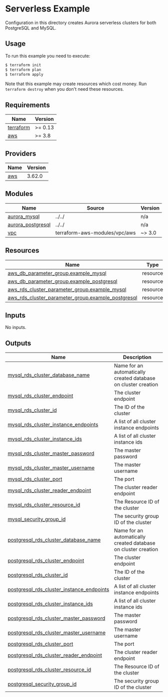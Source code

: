# Serverless Example

Configuration in this directory creates Aurora serverless clusters for both PostgreSQL and MySQL.

## Usage

To run this example you need to execute:

```bash
$ terraform init
$ terraform plan
$ terraform apply
```

Note that this example may create resources which cost money. Run `terraform destroy` when you don't need these resources.

<!-- BEGINNING OF PRE-COMMIT-TERRAFORM DOCS HOOK -->
## Requirements

| Name | Version |
|------|---------|
| <a name="requirement_terraform"></a> [terraform](#requirement\_terraform) | >= 0.13 |
| <a name="requirement_aws"></a> [aws](#requirement\_aws) | >= 3.8 |

## Providers

| Name | Version |
|------|---------|
| <a name="provider_aws"></a> [aws](#provider\_aws) | 3.62.0 |

## Modules

| Name | Source | Version |
|------|--------|---------|
| <a name="module_aurora_mysql"></a> [aurora\_mysql](#module\_aurora\_mysql) | ../../ | n/a |
| <a name="module_aurora_postgresql"></a> [aurora\_postgresql](#module\_aurora\_postgresql) | ../../ | n/a |
| <a name="module_vpc"></a> [vpc](#module\_vpc) | terraform-aws-modules/vpc/aws | ~> 3.0 |

## Resources

| Name | Type |
|------|------|
| [aws_db_parameter_group.example_mysql](https://registry.terraform.io/providers/hashicorp/aws/latest/docs/resources/db_parameter_group) | resource |
| [aws_db_parameter_group.example_postgresql](https://registry.terraform.io/providers/hashicorp/aws/latest/docs/resources/db_parameter_group) | resource |
| [aws_rds_cluster_parameter_group.example_mysql](https://registry.terraform.io/providers/hashicorp/aws/latest/docs/resources/rds_cluster_parameter_group) | resource |
| [aws_rds_cluster_parameter_group.example_postgresql](https://registry.terraform.io/providers/hashicorp/aws/latest/docs/resources/rds_cluster_parameter_group) | resource |

## Inputs

No inputs.

## Outputs

| Name | Description |
|------|-------------|
| <a name="output_mysql_rds_cluster_database_name"></a> [mysql\_rds\_cluster\_database\_name](#output\_mysql\_rds\_cluster\_database\_name) | Name for an automatically created database on cluster creation |
| <a name="output_mysql_rds_cluster_endpoint"></a> [mysql\_rds\_cluster\_endpoint](#output\_mysql\_rds\_cluster\_endpoint) | The cluster endpoint |
| <a name="output_mysql_rds_cluster_id"></a> [mysql\_rds\_cluster\_id](#output\_mysql\_rds\_cluster\_id) | The ID of the cluster |
| <a name="output_mysql_rds_cluster_instance_endpoints"></a> [mysql\_rds\_cluster\_instance\_endpoints](#output\_mysql\_rds\_cluster\_instance\_endpoints) | A list of all cluster instance endpoints |
| <a name="output_mysql_rds_cluster_instance_ids"></a> [mysql\_rds\_cluster\_instance\_ids](#output\_mysql\_rds\_cluster\_instance\_ids) | A list of all cluster instance ids |
| <a name="output_mysql_rds_cluster_master_password"></a> [mysql\_rds\_cluster\_master\_password](#output\_mysql\_rds\_cluster\_master\_password) | The master password |
| <a name="output_mysql_rds_cluster_master_username"></a> [mysql\_rds\_cluster\_master\_username](#output\_mysql\_rds\_cluster\_master\_username) | The master username |
| <a name="output_mysql_rds_cluster_port"></a> [mysql\_rds\_cluster\_port](#output\_mysql\_rds\_cluster\_port) | The port |
| <a name="output_mysql_rds_cluster_reader_endpoint"></a> [mysql\_rds\_cluster\_reader\_endpoint](#output\_mysql\_rds\_cluster\_reader\_endpoint) | The cluster reader endpoint |
| <a name="output_mysql_rds_cluster_resource_id"></a> [mysql\_rds\_cluster\_resource\_id](#output\_mysql\_rds\_cluster\_resource\_id) | The Resource ID of the cluster |
| <a name="output_mysql_security_group_id"></a> [mysql\_security\_group\_id](#output\_mysql\_security\_group\_id) | The security group ID of the cluster |
| <a name="output_postgresql_rds_cluster_database_name"></a> [postgresql\_rds\_cluster\_database\_name](#output\_postgresql\_rds\_cluster\_database\_name) | Name for an automatically created database on cluster creation |
| <a name="output_postgresql_rds_cluster_endpoint"></a> [postgresql\_rds\_cluster\_endpoint](#output\_postgresql\_rds\_cluster\_endpoint) | The cluster endpoint |
| <a name="output_postgresql_rds_cluster_id"></a> [postgresql\_rds\_cluster\_id](#output\_postgresql\_rds\_cluster\_id) | The ID of the cluster |
| <a name="output_postgresql_rds_cluster_instance_endpoints"></a> [postgresql\_rds\_cluster\_instance\_endpoints](#output\_postgresql\_rds\_cluster\_instance\_endpoints) | A list of all cluster instance endpoints |
| <a name="output_postgresql_rds_cluster_instance_ids"></a> [postgresql\_rds\_cluster\_instance\_ids](#output\_postgresql\_rds\_cluster\_instance\_ids) | A list of all cluster instance ids |
| <a name="output_postgresql_rds_cluster_master_password"></a> [postgresql\_rds\_cluster\_master\_password](#output\_postgresql\_rds\_cluster\_master\_password) | The master password |
| <a name="output_postgresql_rds_cluster_master_username"></a> [postgresql\_rds\_cluster\_master\_username](#output\_postgresql\_rds\_cluster\_master\_username) | The master username |
| <a name="output_postgresql_rds_cluster_port"></a> [postgresql\_rds\_cluster\_port](#output\_postgresql\_rds\_cluster\_port) | The port |
| <a name="output_postgresql_rds_cluster_reader_endpoint"></a> [postgresql\_rds\_cluster\_reader\_endpoint](#output\_postgresql\_rds\_cluster\_reader\_endpoint) | The cluster reader endpoint |
| <a name="output_postgresql_rds_cluster_resource_id"></a> [postgresql\_rds\_cluster\_resource\_id](#output\_postgresql\_rds\_cluster\_resource\_id) | The Resource ID of the cluster |
| <a name="output_postgresql_security_group_id"></a> [postgresql\_security\_group\_id](#output\_postgresql\_security\_group\_id) | The security group ID of the cluster |
<!-- END OF PRE-COMMIT-TERRAFORM DOCS HOOK -->
